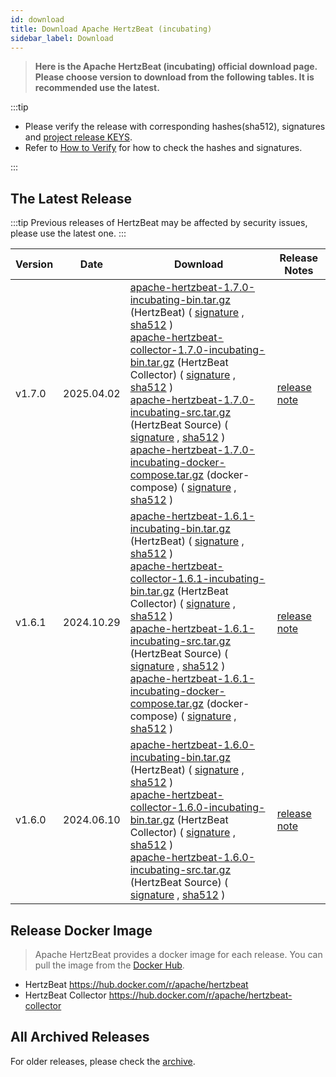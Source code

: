 ```yaml
---
id: download
title: Download Apache HertzBeat (incubating)
sidebar_label: Download
---
```


> **Here is the Apache HertzBeat (incubating) official download page.**
> **Please choose version to download from the following tables. It is recommended use the latest.**

:::tip

- Please verify the release with corresponding hashes(sha512), signatures and [project release KEYS](https://downloads.apache.org/incubator/hertzbeat/KEYS).
- Refer to [How to Verify](https://www.apache.org/dyn/closer.cgi#verify) for how to check the hashes and signatures.

:::

## The Latest Release

:::tip
Previous releases of HertzBeat may be affected by security issues, please use the latest one.
:::

| Version | Date       | Download                                                     | Release Notes                                                |
| ------- | ---------- | ------------------------------------------------------------ | ------------------------------------------------------------ |
| v1.7.0  | 2025.04.02 | [apache-hertzbeat-1.7.0-incubating-bin.tar.gz](https://dist.apache.org/repos/dist/release/incubator/hertzbeat/1.7.0/apache-hertzbeat-1.7.0-incubating-bin.tar.gz) (HertzBeat) ( [signature](https://downloads.apache.org/incubator/hertzbeat/1.7.0/apache-hertzbeat-1.7.0-incubating-bin.tar.gz.asc) , [sha512](https://downloads.apache.org/incubator/hertzbeat/1.7.0/apache-hertzbeat-1.7.0-incubating-bin.tar.gz.sha512) ) <br/> [apache-hertzbeat-collector-1.7.0-incubating-bin.tar.gz](https://downloads.apache.org/incubator/hertzbeat/1.7.0/apache-hertzbeat-collector-1.7.0-incubating-bin.tar.gz) (HertzBeat Collector) ( [signature](https://downloads.apache.org/incubator/hertzbeat/1.7.0/apache-hertzbeat-collector-1.7.0-incubating-bin.tar.gz.asc) , [sha512](https://downloads.apache.org/incubator/hertzbeat/1.7.0/apache-hertzbeat-collector-1.7.0-incubating-bin.tar.gz.sha512) ) <br/> [apache-hertzbeat-1.7.0-incubating-src.tar.gz](https://downloads.apache.org/incubator/hertzbeat/1.7.0/apache-hertzbeat-1.7.0-incubating-src.tar.gz) (HertzBeat Source) ( [signature](https://downloads.apache.org/incubator/hertzbeat/1.7.0/apache-hertzbeat-1.7.0-incubating-src.tar.gz.asc) , [sha512](https://downloads.apache.org/incubator/hertzbeat/1.7.0/apache-hertzbeat-1.7.0-incubating-src.tar.gz.sha512) )  <br/> [apache-hertzbeat-1.7.0-incubating-docker-compose.tar.gz](https://dist.apache.org/repos/dist/release/incubator/hertzbeat/1.7.0/apache-hertzbeat-1.7.0-incubating-docker-compose.tar.gz) (docker-compose) ( [signature](https://dist.apache.org/repos/dist/release/incubator/hertzbeat/1.7.0/apache-hertzbeat-1.7.0-incubating-docker-compose.tar.gz.asc) , [sha512](https://dist.apache.org/repos/dist/release/incubator/hertzbeat/1.7.0/apache-hertzbeat-1.7.0-incubating-docker-compose.tar.gz.sha512) ) | [release note](https://github.com/apache/hertzbeat/releases/tag/v1.7.0) |
| v1.6.1  | 2024.10.29 | [apache-hertzbeat-1.6.1-incubating-bin.tar.gz](https://dist.apache.org/repos/dist/release/incubator/hertzbeat/1.6.1/apache-hertzbeat-1.6.1-incubating-bin.tar.gz) (HertzBeat) ( [signature](https://downloads.apache.org/incubator/hertzbeat/1.6.1/apache-hertzbeat-1.6.1-incubating-bin.tar.gz.asc) , [sha512](https://downloads.apache.org/incubator/hertzbeat/1.6.1/apache-hertzbeat-1.6.1-incubating-bin.tar.gz.sha512) ) <br/> [apache-hertzbeat-collector-1.6.1-incubating-bin.tar.gz](https://downloads.apache.org/incubator/hertzbeat/1.6.1/apache-hertzbeat-collector-1.6.1-incubating-bin.tar.gz) (HertzBeat Collector) ( [signature](https://downloads.apache.org/incubator/hertzbeat/1.6.1/apache-hertzbeat-collector-1.6.1-incubating-bin.tar.gz.asc) , [sha512](https://downloads.apache.org/incubator/hertzbeat/1.6.1/apache-hertzbeat-collector-1.6.1-incubating-bin.tar.gz.sha512) ) <br/> [apache-hertzbeat-1.6.1-incubating-src.tar.gz](https://downloads.apache.org/incubator/hertzbeat/1.6.1/apache-hertzbeat-1.6.1-incubating-src.tar.gz) (HertzBeat Source) ( [signature](https://downloads.apache.org/incubator/hertzbeat/1.6.1/apache-hertzbeat-1.6.1-incubating-src.tar.gz.asc) , [sha512](https://downloads.apache.org/incubator/hertzbeat/1.6.1/apache-hertzbeat-1.6.1-incubating-src.tar.gz.sha512) )  <br/> [apache-hertzbeat-1.6.1-incubating-docker-compose.tar.gz](https://dist.apache.org/repos/dist/release/incubator/hertzbeat/1.6.1/apache-hertzbeat-1.6.1-incubating-docker-compose.tar.gz) (docker-compose) ( [signature](https://dist.apache.org/repos/dist/release/incubator/hertzbeat/1.6.1/apache-hertzbeat-1.6.1-incubating-docker-compose.tar.gz.asc) , [sha512](https://dist.apache.org/repos/dist/release/incubator/hertzbeat/1.6.1/apache-hertzbeat-1.6.1-incubating-docker-compose.tar.gz.sha512) ) | [release note](https://github.com/apache/hertzbeat/releases/tag/v1.6.1) |
| v1.6.0  | 2024.06.10 | [apache-hertzbeat-1.6.0-incubating-bin.tar.gz](https://downloads.apache.org/incubator/hertzbeat/1.6.0/apache-hertzbeat-1.6.0-incubating-bin.tar.gz) (HertzBeat) ( [signature](https://downloads.apache.org/incubator/hertzbeat/1.6.0/apache-hertzbeat-1.6.0-incubating-bin.tar.gz.asc) , [sha512](https://downloads.apache.org/incubator/hertzbeat/1.6.0/apache-hertzbeat-1.6.0-incubating-bin.tar.gz.sha512) ) <br/> [apache-hertzbeat-collector-1.6.0-incubating-bin.tar.gz](https://downloads.apache.org/incubator/hertzbeat/1.6.0/apache-hertzbeat-collector-1.6.0-incubating-bin.tar.gz) (HertzBeat Collector) ( [signature](https://downloads.apache.org/incubator/hertzbeat/1.6.0/apache-hertzbeat-collector-1.6.0-incubating-bin.tar.gz.asc) , [sha512](https://downloads.apache.org/incubator/hertzbeat/1.6.0/apache-hertzbeat-collector-1.6.0-incubating-bin.tar.gz.sha512) ) <br/> [apache-hertzbeat-1.6.0-incubating-src.tar.gz](https://downloads.apache.org/incubator/hertzbeat/1.6.0/apache-hertzbeat-1.6.0-incubating-src.tar.gz) (HertzBeat Source) ( [signature](https://downloads.apache.org/incubator/hertzbeat/1.6.0/apache-hertzbeat-1.6.0-incubating-src.tar.gz.asc) , [sha512](https://downloads.apache.org/incubator/hertzbeat/1.6.0/apache-hertzbeat-1.6.0-incubating-src.tar.gz.sha512) ) | [release note](https://github.com/apache/hertzbeat/releases/tag/v1.6.0) |

## Release Docker Image

> Apache HertzBeat provides a docker image for each release. You can pull the image from the [Docker Hub](https://hub.docker.com/r/apache/hertzbeat).

- HertzBeat <https://hub.docker.com/r/apache/hertzbeat>
- HertzBeat Collector <https://hub.docker.com/r/apache/hertzbeat-collector>

## All Archived Releases

For older releases, please check the [archive](https://archive.apache.org/dist/incubator/hertzbeat/).
